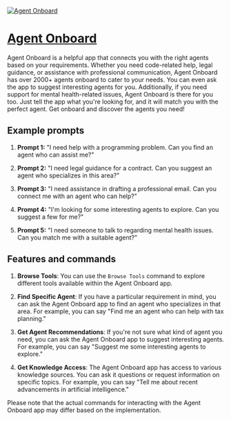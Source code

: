 [![Agent Onboard](https://files.oaiusercontent.com/file-dqRRd1AeLPVqcjVPyzwoZb1j?se=2123-10-18T00%3A07%3A56Z&sp=r&sv=2021-08-06&sr=b&rscc=max-age%3D31536000%2C%20immutable&rscd=attachment%3B%20filename%3Dezgif.com-gif-maker.webp&sig=j0iZNjp5PmkqNazCP8NcySfOKYeHxyOba/VBTHma90M%3D)](https://chat.openai.com/g/g-f4EOcp56j-agent-onboard)

# [Agent Onboard](https://chat.openai.com/g/g-f4EOcp56j-agent-onboard)

Agent Onboard is a helpful app that connects you with the right agents based on your requirements. Whether you need code-related help, legal guidance, or assistance with professional communication, Agent Onboard has over 2000+ agents onboard to cater to your needs. You can even ask the app to suggest interesting agents for you. Additionally, if you need support for mental health-related issues, Agent Onboard is there for you too. Just tell the app what you're looking for, and it will match you with the perfect agent. Get onboard and discover the agents you need!

## Example prompts

1. **Prompt 1:** "I need help with a programming problem. Can you find an agent who can assist me?"

2. **Prompt 2:** "I need legal guidance for a contract. Can you suggest an agent who specializes in this area?"

3. **Prompt 3:** "I need assistance in drafting a professional email. Can you connect me with an agent who can help?"

4. **Prompt 4:** "I'm looking for some interesting agents to explore. Can you suggest a few for me?"

5. **Prompt 5:** "I need someone to talk to regarding mental health issues. Can you match me with a suitable agent?"

## Features and commands

1. **Browse Tools**: You can use the `Browse Tools` command to explore different tools available within the Agent Onboard app.

2. **Find Specific Agent**: If you have a particular requirement in mind, you can ask the Agent Onboard app to find an agent who specializes in that area. For example, you can say "Find me an agent who can help with tax planning."

3. **Get Agent Recommendations**: If you're not sure what kind of agent you need, you can ask the Agent Onboard app to suggest interesting agents. For example, you can say "Suggest me some interesting agents to explore."

4. **Get Knowledge Access**: The Agent Onboard app has access to various knowledge sources. You can ask it questions or request information on specific topics. For example, you can say "Tell me about recent advancements in artificial intelligence."

Please note that the actual commands for interacting with the Agent Onboard app may differ based on the implementation.